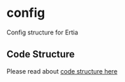 # config

Config structure for Ertia

## Code Structure

Please read about [code structure here](CODE_STRUCTURE.md)
